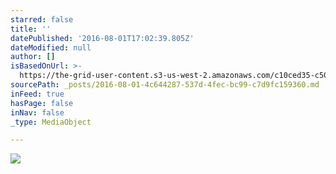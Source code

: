 ```yaml
---
starred: false
title: ''
datePublished: '2016-08-01T17:02:39.805Z'
dateModified: null
author: []
isBasedOnUrl: >-
  https://the-grid-user-content.s3-us-west-2.amazonaws.com/c10ced35-c508-48af-b240-ed7141a516e3.jpg
sourcePath: _posts/2016-08-01-4c644287-537d-4fec-bc99-c7d9fc159360.md
inFeed: true
hasPage: false
inNav: false
_type: MediaObject

---
```

![](https://the-grid-user-content.s3-us-west-2.amazonaws.com/c10ced35-c508-48af-b240-ed7141a516e3.jpg)